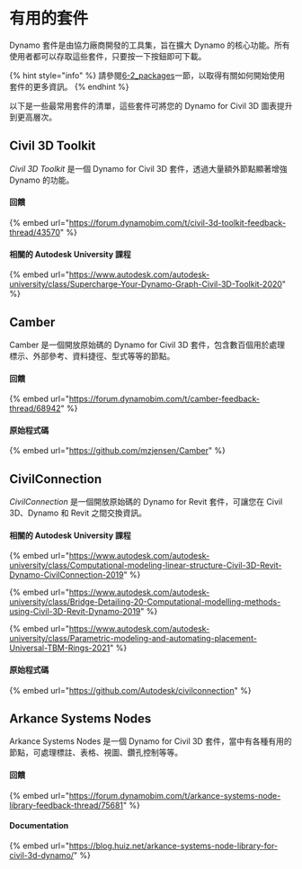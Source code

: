# 有用的套件

Dynamo 套件是由協力廠商開發的工具集，旨在擴大 Dynamo 的核心功能。所有使用者都可以存取這些套件，只要按一下按鈕即可下載。


{% hint style="info" %} 請參閱[6-2_packages](../6\_custom\_nodes\_and\_packages/6-2\_packages/ "mention")一節，以取得有關如何開始使用套件的更多資訊。
{% endhint %}

以下是一些最常用套件的清單，這些套件可將您的 Dynamo for Civil 3D 圖表提升到更高層次。

## Civil 3D Toolkit

_Civil 3D Toolkit_ 是一個 Dynamo for Civil 3D 套件，透過大量額外節點顯著增強 Dynamo 的功能。

#### 回饋

{% embed url="https://forum.dynamobim.com/t/civil-3d-toolkit-feedback-thread/43570" %}

#### 相關的 Autodesk University 課程

{% embed url="https://www.autodesk.com/autodesk-university/class/Supercharge-Your-Dynamo-Graph-Civil-3D-Toolkit-2020" %}

## Camber

Camber 是一個開放原始碼的 Dynamo for Civil 3D 套件，包含數百個用於處理標示、外部參考、資料捷徑、型式等等的節點。

#### 回饋

{% embed url="https://forum.dynamobim.com/t/camber-feedback-thread/68942" %}

#### 原始程式碼

{% embed url="https://github.com/mzjensen/Camber" %}

## CivilConnection

_CivilConnection_ 是一個開放原始碼的 Dynamo for Revit 套件，可讓您在 Civil 3D、Dynamo 和 Revit 之間交換資訊。

#### 相關的 Autodesk University 課程

{% embed url="https://www.autodesk.com/autodesk-university/class/Computational-modeling-linear-structure-Civil-3D-Revit-Dynamo-CivilConnection-2019" %}

{% embed url="https://www.autodesk.com/autodesk-university/class/Bridge-Detailing-20-Computational-modelling-methods-using-Civil-3D-Revit-Dynamo-2019" %}

{% embed url="https://www.autodesk.com/autodesk-university/class/Parametric-modeling-and-automating-placement-Universal-TBM-Rings-2021" %}

#### 原始程式碼

{% embed url="https://github.com/Autodesk/civilconnection" %}

## Arkance Systems Nodes

Arkance Systems Nodes 是一個 Dynamo for Civil 3D 套件，當中有各種有用的節點，可處理標註、表格、視圖、鑽孔控制等等。

#### 回饋

{% embed url="https://forum.dynamobim.com/t/arkance-systems-node-library-feedback-thread/75681" %}

#### Documentation

{% embed url="https://blog.huiz.net/arkance-systems-node-library-for-civil-3d-dynamo/" %}
